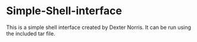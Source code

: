 # Simple-Shell-interface
This is a simple shell interface created by Dexter Norris. It can be run using the included tar file.
